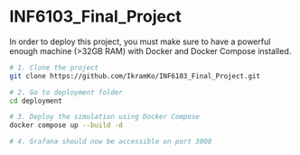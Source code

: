 # INF6103_Final_Project

In order to deploy this project, you must make sure to have a powerful enough machine (>32GB RAM) with Docker and Docker Compose installed.

```bash
# 1. Clone the project
git clone https://github.com/IkramKo/INF6103_Final_Project.git

# 2. Go to deployment folder
cd deployment

# 3. Deploy the simulation using Docker Compose
docker compose up --build -d

# 4. Grafana should now be accessible on port 3000
```
